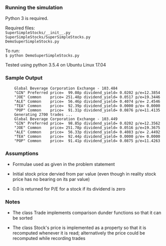 ### Running the simulation

Python 3 is required.

Required files:  
`SuperSimpleStocks/__init__.py`  
`SuperSimpleStocks/SuperSimpleStocks.py`  
`DemoSuperSimpleStocks.py`  

To run:  
`$ python DemoSuperSimpleStocks.py`

Tested using python 3.5.4 on Ubuntu Linux 17.04


### Sample Output

        Global Beverage Corporation Exchange - 103.484  
        "GIN" Preferred price=  99.08p dividend_yield= 0.0202 p/e=12.3854  
        "JOE" Common    price= 251.48p dividend_yield= 0.0517 p/e=19.3446  
        "ALE" Common    price=  56.46p dividend_yield= 0.4074 p/e= 2.4546  
        "TEA" Common    price=  92.39p dividend_yield= 0.0000 p/e= 0.0000  
        "POP" Common    price=  91.31p dividend_yield= 0.0876 p/e=11.4135  
        Generating 2700 trades ...  
        Global Beverage Corporation Exchange - 103.449  
        "GIN" Preferred price=  98.85p dividend_yield= 0.0202 p/e=12.3562  
        "JOE" Common    price= 251.78p dividend_yield= 0.0516 p/e=19.3675  
        "ALE" Common    price=  56.33p dividend_yield= 0.4083 p/e= 2.4492  
        "TEA" Common    price=  92.44p dividend_yield= 0.0000 p/e= 0.0000  
        "POP" Common    price=  91.41p dividend_yield= 0.0875 p/e=11.4263


### Assumptions

* Formulae used as given in the problem statement

* Initial stock price dervied from par value (even though in reality stock price has no bearing on its par value)

* 0.0 is returned for P/E for a stock if its dividend is zero


### Notes


* The class Trade implements comparison dunder functions so that it can be sorted

* The class Stock's price is implemented as a property so that it is recomputed whenever it is read; alternatively the price could be recomputed while recording trades
